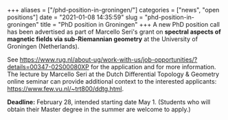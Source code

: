 +++
aliases = ["/phd-position-in-groningen/"]
categories = ["news", "open positions"]
date = "2021-01-08 14:35:59"
slug = "phd-position-in-groningen"
title = "PhD position in Groningen"
+++
A new PhD position call has been advertised as part of Marcello Seri's
grant on **spectral aspects of magnetic fields via sub-Riemannian
geometry** at the University of Groningen (Netherlands).

See
<https://www.rug.nl/about-ug/work-with-us/job-opportunities/?details=00347-02S00080XP>
for the application and for more information. The lecture by Marcello
Seri at the Dutch Differential Topology & Geometry online seminar can
provide additional context to the interested applicants:
<https://www.few.vu.nl/~trt800/ddtg.html>.

**Deadline:** February 28, intended starting date May 1. (Students who
will obtain their Master degree in the summer are welcome to apply.)
